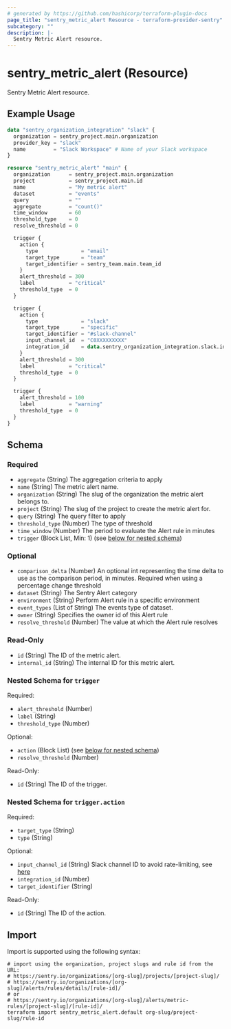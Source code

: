 ```yaml
---
# generated by https://github.com/hashicorp/terraform-plugin-docs
page_title: "sentry_metric_alert Resource - terraform-provider-sentry"
subcategory: ""
description: |-
  Sentry Metric Alert resource.
---
```


# sentry_metric_alert (Resource)

Sentry Metric Alert resource.

## Example Usage

```terraform
data "sentry_organization_integration" "slack" {
  organization = sentry_project.main.organization
  provider_key = "slack"
  name         = "Slack Workspace" # Name of your Slack workspace
}

resource "sentry_metric_alert" "main" {
  organization      = sentry_project.main.organization
  project           = sentry_project.main.id
  name              = "My metric alert"
  dataset           = "events"
  query             = ""
  aggregate         = "count()"
  time_window       = 60
  threshold_type    = 0
  resolve_threshold = 0

  trigger {
    action {
      type              = "email"
      target_type       = "team"
      target_identifier = sentry_team.main.team_id
    }
    alert_threshold = 300
    label           = "critical"
    threshold_type  = 0
  }

  trigger {
    action {
      type              = "slack"
      target_type       = "specific"
      target_identifier = "#slack-channel"
      input_channel_id  = "C0XXXXXXXXX"
      integration_id    = data.sentry_organization_integration.slack.id
    }
    alert_threshold = 300
    label           = "critical"
    threshold_type  = 0
  }

  trigger {
    alert_threshold = 100
    label           = "warning"
    threshold_type  = 0
  }
}
```

<!-- schema generated by tfplugindocs -->
## Schema

### Required

- `aggregate` (String) The aggregation criteria to apply
- `name` (String) The metric alert name.
- `organization` (String) The slug of the organization the metric alert belongs to.
- `project` (String) The slug of the project to create the metric alert for.
- `query` (String) The query filter to apply
- `threshold_type` (Number) The type of threshold
- `time_window` (Number) The period to evaluate the Alert rule in minutes
- `trigger` (Block List, Min: 1) (see [below for nested schema](#nestedblock--trigger))

### Optional

- `comparison_delta` (Number) An optional int representing the time delta to use as the comparison period, in minutes. Required when using a percentage change threshold
- `dataset` (String) The Sentry Alert category
- `environment` (String) Perform Alert rule in a specific environment
- `event_types` (List of String) The events type of dataset.
- `owner` (String) Specifies the owner id of this Alert rule
- `resolve_threshold` (Number) The value at which the Alert rule resolves

### Read-Only

- `id` (String) The ID of the metric alert.
- `internal_id` (String) The internal ID for this metric alert.

<a id="nestedblock--trigger"></a>
### Nested Schema for `trigger`

Required:

- `alert_threshold` (Number)
- `label` (String)
- `threshold_type` (Number)

Optional:

- `action` (Block List) (see [below for nested schema](#nestedblock--trigger--action))
- `resolve_threshold` (Number)

Read-Only:

- `id` (String) The ID of the trigger.

<a id="nestedblock--trigger--action"></a>
### Nested Schema for `trigger.action`

Required:

- `target_type` (String)
- `type` (String)

Optional:

- `input_channel_id` (String) Slack channel ID to avoid rate-limiting, see [here](https://docs.sentry.io/product/integrations/notification-incidents/slack/#rate-limiting-error)
- `integration_id` (Number)
- `target_identifier` (String)

Read-Only:

- `id` (String) The ID of the action.

## Import

Import is supported using the following syntax:

```shell
# import using the organization, project slugs and rule id from the URL:
# https://sentry.io/organizations/[org-slug]/projects/[project-slug]/
# https://sentry.io/organizations/[org-slug]/alerts/rules/details/[rule-id]/
# or
# https://sentry.io/organizations/[org-slug]/alerts/metric-rules/[project-slug]/[rule-id]/
terraform import sentry_metric_alert.default org-slug/project-slug/rule-id
```
